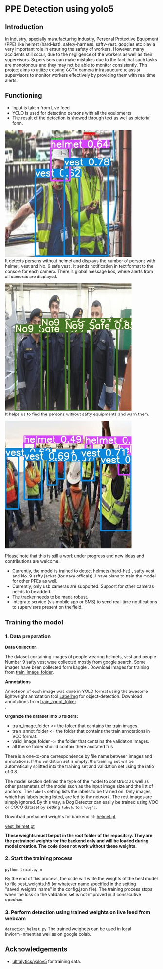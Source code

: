 # PPE Detection using yolo5

## Introduction
In Industry, specially manufacturing industry, Personal Protective Equipment (PPE) like helmet (hard-hat), safety-harness, safty-vest, goggles etc play a very important role in ensuring the safety of workers. However, many accidents still occur, due to the negligence of the workers as well as their supervisors. Supervisors can make mistakes due to the fact that such tasks are monotonous and they may not be able to monitor consistently. This project aims to utilize existing CCTV camera infrastructure to assist supervisors to monitor workers effectively by providing them with real time alerts.

## Functioning
* Input is taken from Live feed
* YOLO is used for detecting persons with all the equipments
* The result of the detection is showed through text as well as pictorial form.

![img1](results/10.jpg)<br>
It detects persons without helmet and displays the number of persons with helmet, vest and No. 9 safe vest
. It sends notification in text format to the console for each camera. There is global
message box, where alerts from all cameras are displayed.

![img2](results/5.jpg)<br>
It helps us to find the persons without safty equipments and warn them.

![img3](results/11.jpg)<br>

Please note that this is still a work under progress and new ideas and contributions are welcome.
* Currently, the model is trained to detect helmets (hard-hat) , safty-vest and No. 9 safty jacket (for navy officals). I have plans to train the model for other PPEs as well.
* Currently, only usb cameras are supported. Support for other cameras needs to be added.
* The tracker needs to be made robust.
* Integrate service (via mobile app or SMS) to send real-time notifications to supervisors present on the field.


## Training the model

### 1. Data preparation

**Data Collection**

The dataset containing images of people wearing helmets, vest  and people Number 9 safty vest were collected mostly from google search. Some images have been collected form kaggle . Download images for training from [train_image_folder](https://drive.google.com/drive/folders/1b5ocFK8Z_plni0JL4gVhs3383V7Q9EYH?usp=sharing).

**Annotations**

Annotaion of each image was done in YOLO format using the awesome lightweight annotation tool [LabelImg](https://github.com/tzutalin/labelImg) for object-detection. Download annotations from [train_annot_folder](https://www.kaggle.com/andrewmvd/hard-hat-detection)  <br>.

**Organize the dataset into 3 folders:**
* train_image_folder <= the folder that contains the train images.
* train_annot_folder <= the folder that contains the train annotations in VOC format.
* valid_image_folder <= the folder that contains the validation images.
* all therse folder should contain there anotated fills

There is a one-to-one correspondence by file name between images and annotations. If the validation set is empty, the training set will be automatically splitted into the training set and validation set using the ratio of 0.8.


The model section defines the type of the model to construct as well as other parameters of the model such as the input image size and the list of anchors. The `labels` setting lists the labels to be trained on. Only images, which has labels being listed, are fed to the network. The rest images are simply ignored. By this way, a Dog Detector can easily be trained using VOC or COCO dataset by setting `labels` to `['dog']`.

Download pretrained weights for backend at:
[helmet.pt](https://drive.google.com/file/d/189wETsNGWN8TwZpmQHFBFSzhag30LrjV/view?usp=sharing)<br>

[vest_helmet.pt](https://drive.google.com/file/d/1VzkhAU5UPXun3pfx5yllo7TV20hHU8Th/view?usp=sharing)

**These weights must be put in the root folder of the repository. They are the pretrained weights for the backend only and will be loaded during model creation. The code does not work without these weights.**





### 2. Start the training process

`python train.py n`

By the end of this process, the code will write the weights of the best model to file best_weights.h5 (or whatever name specified in the setting "saved_weights_name" in the config.json file). The training process stops when the loss on the validation set is not improved in 3 consecutive epoches.
 
 ### 3. Perform detection using trained weights on live feed from webcam
 `detection_helmet.py`
 The trained weighets can be used in local inviorm=nment as well as on google colab.


## Acknowledgements

* [ultralytics/yolov5](https://github.com/ultralytics/yolov5) for training data.

